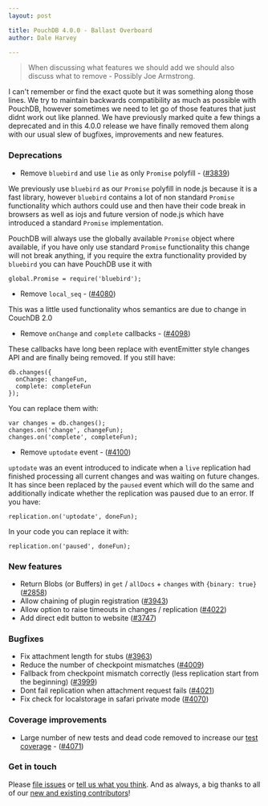 ```yaml
---
layout: post

title: PouchDB 4.0.0 - Ballast Overboard
author: Dale Harvey

---
```


> When discussing what features we should add
> we should also discuss what to remove - Possibly Joe Armstrong.

I can't remember or find the exact quote but it was something along those lines. We try to maintain backwards compatibility as much as possible with PouchDB, however sometimes we need to let go of those features that just didnt work out like planned. We have previously marked quite a few things a deprecated and in this 4.0.0 release we have finally removed them along with our usual slew of bugfixes, improvements and new features.

### Deprecations

* Remove `bluebird` and use `lie` as only `Promise` polyfill - ([#3839](https://github.com/pouchdb/pouchdb/issues/3839))

We previously use `bluebird` as our `Promise` polyfill in node.js because it is a fast library, however `bluebird` contains a lot of non standard `Promise` functionality which authors could use and then have their code break in browsers as well as iojs and future version of node.js which have introduced a standard `Promise` implementation.

PouchDB will always use the globally available `Promise` object where available, if you have only use standard `Promise` functionality this change will not break anything, if you require the extra functionality provided by `bluebird` you can have PouchDB use it with

    global.Promise = require('bluebird');

* Remove `local_seq` - ([#4080](https://github.com/pouchdb/pouchdb/issues/4080))

This was a little used functionality whos semantics are due to change in CouchDB 2.0

* Remove `onChange` and `complete` callbacks - ([#4098](https://github.com/pouchdb/pouchdb/issues/4098))

These callbacks have long been replace with eventEmitter style changes API and are finally being removed. If you still have:

    db.changes({
      onChange: changeFun,
      complete: completeFun
    });

You can replace them with:

    var changes = db.changes();
    changes.on('change', changeFun);
    changes.on('complete', completeFun);

* Remove `uptodate` event - ([#4100](https://github.com/pouchdb/pouchdb/issues/4100))

`uptodate` was an event introduced to indicate when a `live` replication had finished processing all current changes and was waiting on future changes. It has since been replaced by the `paused` event which will do the same and additionally indicate whether the replication was paused due to an error. If you have:

    replication.on('uptodate', doneFun);

In your code you can replace it with:

    replication.on('paused', doneFun);

### New features

* Return Blobs (or Buffers) in `get` / `allDocs` + `changes` with `{binary: true}` ([#2858](https://github.com/pouchdb/pouchdb/issues/2858))
* Allow chaining of plugin registration ([#3943](https://github.com/pouchdb/pouchdb/issues/3943))
* Allow option to raise timeouts in changes / replication ([#4022](https://github.com/pouchdb/pouchdb/issues/4022))
* Add direct edit button to website ([#3747](https://github.com/pouchdb/pouchdb/issues/3747))

### Bugfixes

* Fix attachment length for stubs ([#3963](https://github.com/pouchdb/pouchdb/issues/3963))
* Reduce the number of checkpoint mismatches ([#4009](https://github.com/pouchdb/pouchdb/issues/4009))
* Fallback from checkpoint mismatch correctly (less replication start from the beginning) ([#3999](https://github.com/pouchdb/pouchdb/issues/3999))
* Dont fail replication when attachment request fails ([#4021](https://github.com/pouchdb/pouchdb/issues/4021))
* Fix check for localstorage in safari private mode ([#4070](https://github.com/pouchdb/pouchdb/issues/4070))

### Coverage improvements

* Large number of new tests and dead code removed to increase our [test coverage](https://coveralls.io/github/pouchdb/pouchdb/) - ([#4071](https://github.com/pouchdb/pouchdb/issues/4071))

### Get in touch

Please [file issues](https://github.com/pouchdb/pouchdb/issues) or [tell us what you think](https://github.com/pouchdb/pouchdb/blob/master/CONTRIBUTING.md#get-in-touch). And as always, a big thanks to all of our [new and existing contributors](https://github.com/pouchdb/pouchdb/graphs/contributors)!
